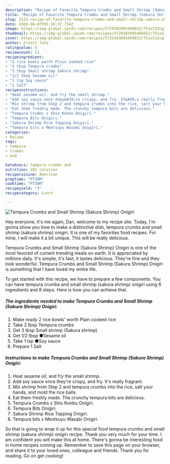 ```yaml
---
description: "Recipe of Favorite Tempura Crumbs and Small Shrimp (Sakura Shrimp) Onigiri"
title: "Recipe of Favorite Tempura Crumbs and Small Shrimp (Sakura Shrimp) Onigiri"
slug: 2121-recipe-of-favorite-tempura-crumbs-and-small-shrimp-sakura-shrimp-onigiri
date: 2020-06-07T05:19:37.734Z
image: https://img-global.cpcdn.com/recipes/5729383095468032/751x532cq70/tempura-crumbs-and-small-shrimp-sakura-shrimp-onigiri-recipe-main-photo.jpg
thumbnail: https://img-global.cpcdn.com/recipes/5729383095468032/751x532cq70/tempura-crumbs-and-small-shrimp-sakura-shrimp-onigiri-recipe-main-photo.jpg
cover: https://img-global.cpcdn.com/recipes/5729383095468032/751x532cq70/tempura-crumbs-and-small-shrimp-sakura-shrimp-onigiri-recipe-main-photo.jpg
author: Ernest Tate
ratingvalue: 5
reviewcount: 13
recipeingredient:
- "2 rice bowls worth Plain cooked rice"
- "2 tbsp Tempura crumbs"
- "3 tbsp Small shrimp Sakura shrimp"
- "1/2 tbsp Sesame oil"
- "1 tsp Soy sauce"
- "1 Salt"
recipeinstructions:
- "Heat sesame oil, and fry the small shrimp."
- "Add soy sauce once they&#39;re crispy, and fry. It&#39;s really fragrant."
- "Mix shrimp from Step 2 and tempura crumbs into the rice, salt your hands, and mold the rice balls."
- "Eat them freshly made. The crunchy tempura bits are delicious."
- "Tempura Crumbs x Shio Konbu Onigiri."
- "Tempura Bits Onigiri."
- "Sakura Shrimp Rice Topping Onigiri."
- "Tempura bits x Mentsuyu Wasabi Onigiri."
categories:
- Recipe
tags:
- tempura
- crumbs
- and

katakunci: tempura crumbs and 
nutrition: 202 calories
recipecuisine: American
preptime: "PT30M"
cooktime: "PT38M"
recipeyield: "3"
recipecategory: Lunch

---
```



![Tempura Crumbs and Small Shrimp (Sakura Shrimp) Onigiri](https://img-global.cpcdn.com/recipes/5729383095468032/751x532cq70/tempura-crumbs-and-small-shrimp-sakura-shrimp-onigiri-recipe-main-photo.jpg)

Hey everyone, it's me again, Dan, welcome to my recipe site. Today, I'm gonna show you how to make a distinctive dish, tempura crumbs and small shrimp (sakura shrimp) onigiri. It is one of my favorites food recipes. For mine, I will make it a bit unique. This will be really delicious.



Tempura Crumbs and Small Shrimp (Sakura Shrimp) Onigiri is one of the most favored of current trending meals on earth. It is appreciated by millions daily. It's simple, it's fast, it tastes delicious. They're fine and they look wonderful. Tempura Crumbs and Small Shrimp (Sakura Shrimp) Onigiri is something that I have loved my entire life.


To get started with this recipe, we have to prepare a few components. You can have tempura crumbs and small shrimp (sakura shrimp) onigiri using 6 ingredients and 8 steps. Here is how you can achieve that.

<!--inarticleads1-->

##### The ingredients needed to make Tempura Crumbs and Small Shrimp (Sakura Shrimp) Onigiri:

1. Make ready 2 rice bowls&#39; worth Plain cooked rice
1. Take 2 tbsp Tempura crumbs
1. Get 3 tbsp Small shrimp (Sakura shrimp)
1. Get 1/2 tbsp ●Sesame oil
1. Take 1 tsp ●Soy sauce
1. Prepare 1 Salt




<!--inarticleads2-->

##### Instructions to make Tempura Crumbs and Small Shrimp (Sakura Shrimp) Onigiri:

1. Heat sesame oil, and fry the small shrimp.
1. Add soy sauce once they&#39;re crispy, and fry. It&#39;s really fragrant.
1. Mix shrimp from Step 2 and tempura crumbs into the rice, salt your hands, and mold the rice balls.
1. Eat them freshly made. The crunchy tempura bits are delicious.
1. Tempura Crumbs x Shio Konbu Onigiri.
1. Tempura Bits Onigiri.
1. Sakura Shrimp Rice Topping Onigiri.
1. Tempura bits x Mentsuyu Wasabi Onigiri.




So that is going to wrap it up for this special food tempura crumbs and small shrimp (sakura shrimp) onigiri recipe. Thank you very much for your time. I am confident you will make this at home. There's gonna be interesting food in home recipes coming up. Remember to save this page on your browser, and share it to your loved ones, colleague and friends. Thank you for reading. Go on get cooking!
